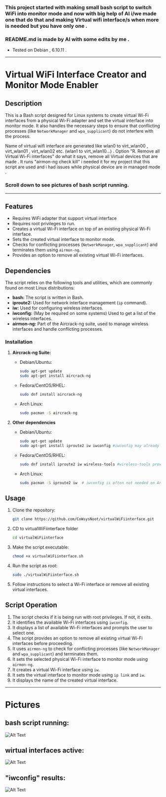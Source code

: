 ### This project started with making small bash script to switch WiFi into monitor mode and now with big help of AI i/we made one that do that and making Virtual wifi interface/s when more is needed but you have only one . 
###  README.md is  made by AI with some edits by me .
* Tested on Debian , 6.10.11 .
**************************************************************************************************************************************

#


# Virtual WiFi Interface Creator and Monitor Mode Enabler

## Description

This is a Bash script designed for Linux systems to create virtual Wi-Fi interfaces from a physical Wi-Fi adapter and set the virtual interface into monitor mode.  It also handles the necessary steps to ensure that conflicting processes (like `NetworkManager` and `wpa_supplicant`) do not interfere with the process.

Name of virtual wifi interface are generated like wlan0 to virt_wlan00 , virt_wlan01 , virt_wlan02 etc.  (wlan1 to virt_wlan10...) .
Option "R. Remove all Virtual Wi-Fi interfaces"  do what it says, remove all Virtual devices that are made .
It runs "airmon-ng check kill" i needed it for my project that this script are used and i had issues while physical device are in managed mode . 

### Scroll down to see pictures of bash script running. 
**************************************************************************************************************************************


## Features
* Requires WiFi adapter that support virtual interface 
* Requires root privileges to run.
* Creates a virtual Wi-Fi interface on top of an existing physical Wi-Fi interface.
* Sets the created virtual interface to monitor mode.
* Checks for conflicting processes (`NetworkManager`, `wpa_supplicant`) and terminates them using `airmon-ng`.
* Provides an option to remove all existing virtual Wi-Fi interfaces.


## Dependencies

The script relies on the following tools and utilities, which are commonly found on most Linux distributions:

* **bash:** The script is written in Bash.
* **iproute2:** Used for network interface management (`ip` command).
* **iw:** Used for configuring wireless interfaces.
* **iwconfig:** (May be required on some systems) Used to get a list of the wireless interfaces.
* **airmon-ng:** Part of the Aircrack-ng suite, used to manage wireless interfaces and handle conflicting processes.

### Installation

1.  **Aircrack-ng Suite:**

    * Debian/Ubuntu:
        ```bash
        sudo apt-get update
        sudo apt-get install aircrack-ng
        ```
    * Fedora/CentOS/RHEL:
        ```bash
        sudo dnf install aircrack-ng
        ```
    * Arch Linux:
        ```bash
        sudo pacman -S aircrack-ng
        ```

2.  **Other dependencies**

    * Debian/Ubuntu:
        ```bash
        sudo apt-get update
        sudo apt-get install iproute2 iw iwconfig #iwconfig may already be installed
        ```
     * Fedora/CentOS/RHEL:
        ```bash
        sudo dnf install iproute2 iw wireless-tools #wireless-tools provides iwconfig
        ```
     * Arch Linux:
        ```bash
        sudo pacman -S iproute2 iw  # iwconfig is often not needed on Arch
        ```

## Usage

1.  Clone the repository:
    ```bash
    git clone https://github.com/CoWsysNoot/virtualWiFiinterface.git
    ```
2.  CD to virtualWiFiinterface folder
    ```bash
    cd virtualWiFiinterface
    ```
4.  Make the script executable:
    ```bash
    chmod +x virtualWiFiinterface.sh
    ```

5.  Run the script as root:
    ```bash
    sudo ./virtualWiFiinterface.sh
    ```

6.  Follow instructions to select a Wi-Fi interface or remove all existing virtual interfaces.

## Script Operation

1.  The script checks if it is being run with root privileges. If not, it exits.
2.  It identifies the available Wi-Fi interfaces using `iwconfig`.
3.  It displays a list of available Wi-Fi interfaces and prompts the user to select one.
4.  The script provides an option to remove all existing virtual Wi-Fi interfaces before proceeding.
5.  It uses `airmon-ng` to check for conflicting processes (like `NetworkManager` and `wpa_supplicant`) and terminates them.
6.  It sets the selected physical Wi-Fi interface to monitor mode using `airmon-ng`.
7.  It creates a virtual Wi-Fi interface using `iw`.
8.  It sets the virtual interface to monitor mode using `ip link` and `iw`.
9.  It displays the name of the created virtual interface.

**************************************************************************************************************************************
# Pictures


## bash script running:
![Alt Text](https://iili.io/3VC2EMP.png)

##  wirtual interfaces active:
![Alt Text](https://iili.io/3VCB8il.png)

##  "iwconfig" results:
![Alt Text](https://iili.io/3VCKznp.png)
